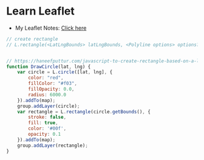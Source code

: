 # Learn Leaflet

- My Leaflet Notes: [Click here](https://github.com/sahilrajput03/sahilrajput03/blob/master/learn-leaflet.md)


```js
// create rectangle
// L.rectangle(<LatLngBounds> latLngBounds, <Polyline options> options?)


// https://haneefputtur.com/javascript-to-create-rectangle-based-on-a-longitude-latitude-in-leaflet.html
function DrawCircle(lat, lng) {
	var circle = L.circle([lat, lng], {
		color: "red",
		fillColor: "#f03",
		fillOpacity: 0.0,
		radius: 6000.0
	}).addTo(map);
	group.addLayer(circle);
	var rectangle = L.rectangle(circle.getBounds(), {
		stroke: false,
		fill: true,
		color: '#00f',
		opacity: 0.1
	}).addTo(map);
	group.addLayer(rectangle);
}
```